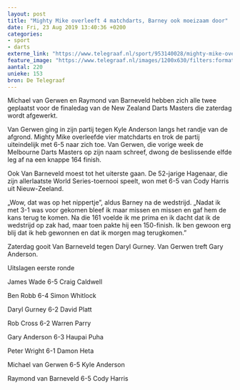 ```yaml
---
layout: post
title: "Mighty Mike overleeft 4 matchdarts, Barney ook moeizaam door"
date: Fri, 23 Aug 2019 13:40:36 +0200
categories: 
- sport 
- darts 
externe_link: "https://www.telegraaf.nl/sport/953140028/mighty-mike-overleeft-4-matchdarts-barney-ook-moeizaam-door"
feature_image: "https://www.telegraaf.nl/images/1200x630/filters:format(jpeg):quality(80)/cdn-kiosk-api.telegraaf.nl/cde0df24-c5a6-11e9-9a41-02d2fb1aa1d7.jpg"
aantal: 220
unieke: 153
bron: De Telegraaf
---
```


<p class="intro">Michael van Gerwen en Raymond van Barneveld hebben zich alle twee geplaatst voor de finaledag van de New Zealand Darts Masters die zaterdag wordt afgewerkt.</p> <p>Van Gerwen ging in zijn partij tegen Kyle Anderson langs het randje van de afgrond. Mighty Mike overleefde vier matchdarts en trok de partij uiteindelijk met 6-5 naar zich toe. Van Gerwen, die vorige week de Melbourne Darts Masters op zijn naam schreef, dwong de beslissende elfde leg af na een knappe 164 finish.</p><p>Ook Van Barneveld moest tot het uiterste gaan. De 52-jarige Hagenaar, die zijn allerlaatste World Series-toernooi speelt, won met 6-5 van Cody Harris uit Nieuw-Zeeland.</p><p>„Wow, dat was op het nippertje”, aldus Barney na de wedstrijd. „Nadat ik met 3-1 was voor gekomen bleef ik maar missen en missen en gaf hem de kans terug te komen. Na die 161 voelde ik me prima en ik dacht dat ik de wedstrijd op zak had, maar toen pakte hij een 150-finish. Ik ben gewoon erg blij dat ik heb gewonnen en dat ik morgen mag terugkomen.”</p><p>Zaterdag gooit Van Barneveld tegen Daryl Gurney. Van Gerwen treft Gary Anderson.</p><p>Uitslagen eerste ronde</p><p>James Wade 6-5 Craig Caldwell</p><p>Ben Robb 6-4 Simon Whitlock</p><p>Daryl Gurney 6-2 David Platt</p><p>Rob Cross 6-2 Warren Parry</p><p>Gary Anderson 6-3 Haupai Puha</p><p>Peter Wright 6-1 Damon Heta</p><p>Michael van Gerwen 6-5 Kyle Anderson</p><p>Raymond van Barneveld 6-5 Cody Harris</p>
